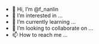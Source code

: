 - 👋 Hi, I’m @f_nanlin
- 👀 I’m interested in ...
- 🌱 I’m currently learning ...
- 💞️ I’m looking to collaborate on ...
- 📫 How to reach me ...

<!---
f-nanlin/f-nanlin is a ✨ special ✨ repository because its `README.md` (this file) appears on your GitHub profile.
You can click the Preview link to take a look at your changes.
--->
